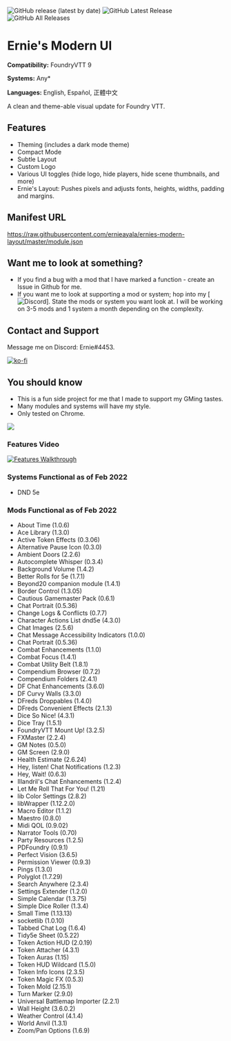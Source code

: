 ![GitHub release (latest by date)](https://img.shields.io/github/v/release/ernieayala/ernies-modern-layout?style=flat-square)
![GitHub Latest Release](https://img.shields.io/github/downloads/ernieayala/ernies-modern-layout/latest/total?style=flat-square)
![GitHub All Releases](https://img.shields.io/github/downloads/ernieayala/ernies-modern-layout/total?label=total%20downloads&style=flat-square)

# Ernie's Modern UI
**Compatibility:** FoundryVTT 9

**Systems:** Any*

**Languages:** English, Español, 正體中文

A clean and theme-able visual update for Foundry VTT.

## Features
- Theming (includes a dark mode theme)
- Compact Mode
- Subtle Layout
- Custom Logo
- Various UI toggles (hide logo, hide players, hide scene thumbnails, and more)
- Ernie's Layout: Pushes pixels and adjusts fonts, heights, widths, padding and margins.

## Manifest URL
https://raw.githubusercontent.com/ernieayala/ernies-modern-layout/master/module.json

## Want me to look at something?
- If you find a bug with a mod that I have marked a function - create an Issue in Github for me.
- If you want me to look at supporting a mod or system; hop into my [![Discord](https://discord.gg/CWhdMWvZyD)]. State the mods or system you want look at. I will be working on 3-5 mods and 1 system a month depending on the complexity.

## Contact and Support
Message me on Discord: Ernie#4453.

[![ko-fi](https://ko-fi.com/img/githubbutton_sm.svg)](https://ko-fi.com/T6T24X2VD)

## You should know
- This is a fun side project for me that I made to support my GMing tastes.
- Many modules and systems will have my style.
- Only tested on Chrome.

<img src="https://github.com/ernieayala/ernies-modern-layout/raw/master/images/eml-default.jpg"
     style="max-width: 100%;" />
     
### Features Video
[![Features Walkthrough](https://img.youtube.com/vi/bU7sclPTFQU/0.jpg)](https://www.youtube.com/watch?v=bU7sclPTFQU)

### Systems Functional as of Feb 2022
- DND 5e

### Mods Functional as of Feb 2022
- About Time (1.0.6)
- Ace Library (1.3.0)
- Active Token Effects (0.3.06)
- Alternative Pause Icon (0.3.0)
- Ambient Doors (2.2.6)
- Autocomplete Whisper (0.3.4)
- Background Volume (1.4.2)
- Better Rolls for 5e (1.7.1)
- Beyond20 companion module (1.4.1)
- Border Control (1.3.05)
- Cautious Gamemaster Pack (0.6.1)
- Chat Portrait (0.5.36)
- Change Logs & Conflicts (0.7.7)
- Character Actions List dnd5e (4.3.0)
- Chat Images (2.5.6)
- Chat Message Accessibility Indicators (1.0.0)
- Chat Portrait (0.5.36)
- Combat Enhancements (1.1.0)
- Combat Focus (1.4.1)
- Combat Utility Belt (1.8.1)
- Compendium Browser (0.7.2)
- Compendium Folders (2.4.1)
- DF Chat Enhancements (3.6.0)
- DF Curvy Walls (3.3.0)
- DFreds Droppables (1.4.0)
- DFreds Convenient Effects (2.1.3)
- Dice So Nice! (4.3.1)
- Dice Tray (1.5.1)
- FoundryVTT Mount Up! (3.2.5)
- FXMaster (2.2.4)
- GM Notes (0.5.0)
- GM Screen (2.9.0)
- Health Estimate (2.6.24)
- Hey, listen! Chat Notifications (1.2.3)
- Hey, Wait! (0.6.3)
- Illandril's Chat Enhancements (1.2.4)
- Let Me Roll That For You! (1.21)
- lib Color Settings (2.8.2)
- libWrapper (1.12.2.0)
- Macro Editor (1.1.2)
- Maestro (0.8.0)
- Midi QOL (0.9.02)
- Narrator Tools (0.70)
- Party Resources (1.2.5)
- PDFoundry (0.9.1)
- Perfect Vision (3.6.5)
- Permission Viewer (0.9.3)
- Pings (1.3.0)
- Polyglot (1.7.29)
- Search Anywhere (2.3.4)
- Settings Extender (1.2.0)
- Simple Calendar (1.3.75)
- Simple Dice Roller (1.3.4)
- Small Time (1.13.13)
- socketlib (1.0.10)
- Tabbed Chat Log (1.6.4)
- Tidy5e Sheet (0.5.22)
- Token Action HUD (2.0.19)
- Token Attacher (4.3.1)
- Token Auras (1.15)
- Token HUD Wildcard (1.5.0)
- Token Info Icons (2.3.5)
- Token Magic FX (0.5.3)
- Token Mold (2.15.1)
- Turn Marker (2.9.0)
- Universal Battlemap Importer (2.2.1)
- Wall Height (3.6.0.2)
- Weather Control (4.1.4)
- World Anvil (1.3.1)
- Zoom/Pan Options (1.6.9)
